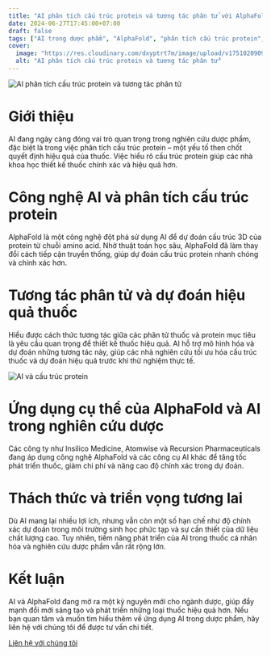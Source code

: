 ```yaml
---
title: "AI phân tích cấu trúc protein và tương tác phân tử với AlphaFold để dự đoán hiệu quả thuốc"
date: 2024-06-27T17:45:00+07:00
draft: false
tags: ["AI trong dược phẩm", "AlphaFold", "phân tích cấu trúc protein", "tương tác phân tử"]
cover:
  image: "https://res.cloudinary.com/dxyptrt7m/image/upload/v1751020909/c4z39pkwigbufbhww63q.jpg"
  alt: "AI phân tích cấu trúc protein và tương tác phân tử"
---
```


![AI phân tích cấu trúc protein và tương tác phân tử](https://res.cloudinary.com/dxyptrt7m/image/upload/v1751020909/c4z39pkwigbufbhww63q.jpg)

# Giới thiệu

AI đang ngày càng đóng vai trò quan trọng trong nghiên cứu dược phẩm, đặc biệt là trong việc phân tích cấu trúc protein – một yếu tố then chốt quyết định hiệu quả của thuốc. Việc hiểu rõ cấu trúc protein giúp các nhà khoa học thiết kế thuốc chính xác và hiệu quả hơn.

# Công nghệ AI và phân tích cấu trúc protein

AlphaFold là một công nghệ đột phá sử dụng AI để dự đoán cấu trúc 3D của protein từ chuỗi amino acid. Nhờ thuật toán học sâu, AlphaFold đã làm thay đổi cách tiếp cận truyền thống, giúp dự đoán cấu trúc protein nhanh chóng và chính xác hơn.

# Tương tác phân tử và dự đoán hiệu quả thuốc

Hiểu được cách thức tương tác giữa các phân tử thuốc và protein mục tiêu là yêu cầu quan trọng để thiết kế thuốc hiệu quả. AI hỗ trợ mô hình hóa và dự đoán những tương tác này, giúp các nhà nghiên cứu tối ưu hóa cấu trúc thuốc và dự đoán hiệu quả trước khi thử nghiệm thực tế.

![AI và cấu trúc protein](https://res.cloudinary.com/dxyptrt7m/image/upload/v1751021024/xv4oqpbcq9tzayc4gxgd.jpg)

# Ứng dụng cụ thể của AlphaFold và AI trong nghiên cứu dược

Các công ty như Insilico Medicine, Atomwise và Recursion Pharmaceuticals đang áp dụng công nghệ AlphaFold và các công cụ AI khác để tăng tốc phát triển thuốc, giảm chi phí và nâng cao độ chính xác trong dự đoán.

# Thách thức và triển vọng tương lai

Dù AI mang lại nhiều lợi ích, nhưng vẫn còn một số hạn chế như độ chính xác dự đoán trong môi trường sinh học phức tạp và sự cần thiết của dữ liệu chất lượng cao. Tuy nhiên, tiềm năng phát triển của AI trong thuốc cá nhân hóa và nghiên cứu dược phẩm vẫn rất rộng lớn.

# Kết luận

AI và AlphaFold đang mở ra một kỷ nguyên mới cho ngành dược, giúp đẩy mạnh đổi mới sáng tạo và phát triển những loại thuốc hiệu quả hơn. Nếu bạn quan tâm và muốn tìm hiểu thêm về ứng dụng AI trong dược phẩm, hãy liên hệ với chúng tôi để được tư vấn chi tiết.

[Liên hệ với chúng tôi](https://kalimawiki-vn.vercel.app/contact/)

